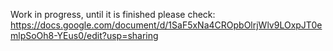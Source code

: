 Work in progress, until it is finished please check: https://docs.google.com/document/d/1SaF5xNa4CROpbOlrjWlv9LOxpJT0emlpSoOh8-YEus0/edit?usp=sharing